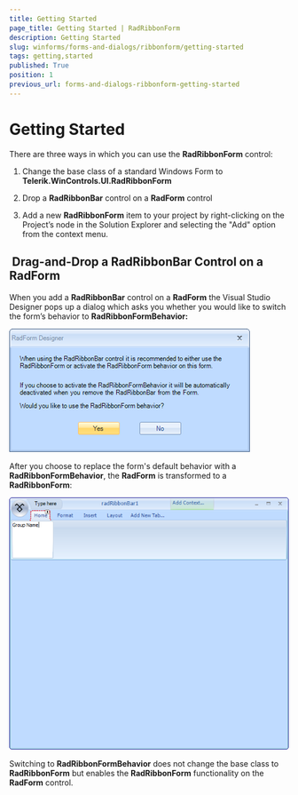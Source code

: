 ```yaml
---
title: Getting Started
page_title: Getting Started | RadRibbonForm
description: Getting Started
slug: winforms/forms-and-dialogs/ribbonform/getting-started
tags: getting,started
published: True
position: 1
previous_url: forms-and-dialogs-ribbonform-getting-started
---
```


# Getting Started

There are three ways in which you can use the __RadRibbonForm__ control:

1. Change the base class of a standard Windows Form to __Telerik.WinControls.UI.RadRibbonForm__

1. Drop a __RadRibbonBar__ control on a __RadForm__ control
          
1. Add a new __RadRibbonForm__ item to your project by right-clicking on the Project’s node in the Solution Explorer and selecting the "Add" option from the context menu.
          

##  Drag-and-Drop a RadRibbonBar Control on a RadForm

When you add a __RadRibbonBar__ control on a __RadForm__ the Visual Studio Designer pops up a dialog which asks you whether you would like to switch the form’s behavior to __RadRibbonFormBehavior:__

![forms-and-dialogs-ribbonform-getting-started 001](images/forms-and-dialogs-ribbonform-getting-started001.png)


After you choose to replace the form's default behavior with a __RadRibbonFormBehavior__, the __RadForm__ is transformed to a __RadRibbonForm__:

![forms-and-dialogs-ribbonform-getting-started 002](images/forms-and-dialogs-ribbonform-getting-started002.png)

Switching to __RadRibbonFormBehavior__ does not change the base class to __RadRibbonForm__ but enables the __RadRibbonForm__ functionality on the __RadForm__ control.


